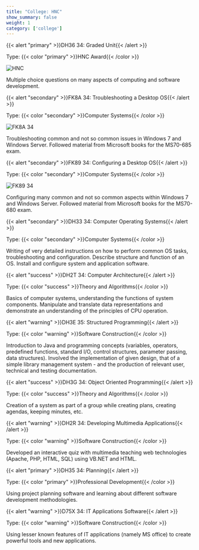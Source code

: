 ```yaml
---
title: "College: HNC"
show_summary: false
weight: 1
category: ['college']
---
```


{{< alert "primary" >}}DH36 34: Graded Unit{{< /alert >}}

Type: {{< color "primary" >}}HNC Award{{< /color >}}

![HNC](/img/cert/hnc.jpg)

Multiple choice questions on many aspects of computing and software development.

{{< alert "secondary" >}}FK8A 34: Troubleshooting a Desktop OS{{< /alert >}}

Type: {{< color "secondary" >}}Computer Systems{{< /color >}}

![FK8A 34](/img/course/kc/hnc/FK8A-34.png)

Troubleshooting common and not so common issues in Windows 7 and Windows Server. Followed material from Microsoft books for the MS70-685 exam.

{{< alert "secondary" >}}FK89 34: Configuring a Desktop OS{{< /alert >}}

Type: {{< color "secondary" >}}Computer Systems{{< /color >}}

![FK89 34](/img/course/kc/hnc/FK89-34.png)

Configuring many common and not so common aspects within Windows 7 and Windows Server. Followed material from Microsoft books for the MS70-680 exam.

{{< alert "secondary" >}}DH33 34: Computer Operating Systems{{< /alert >}}

Type: {{< color "secondary" >}}Computer Systems{{< /color >}}

Writing of very detailed instructions on how to perform common OS tasks, troubleshooting and configuration. Describe structure and function of an OS. Install and configure system and application software.

{{< alert "success" >}}DH2T 34: Computer Architecture{{< /alert >}}

Type: {{< color "success" >}}Theory and Algorithms{{< /color >}}

Basics of computer systems, understanding the functions of system components. Manipulate and translate data representations and demonstrate an understanding of the principles of CPU operation.

{{< alert "warning" >}}DH3E 35: Structured Programming{{< /alert >}}

Type: {{< color "warning" >}}Software Construction{{< /color >}}

Introduction to Java and programming concepts (variables, operators, predefined functions, standard I/O, control structures, parameter passing, data structures). Involved the implementation of given design, that of a simple library management system - and the production of relevant user, technical and testing documentation.

{{< alert "success" >}}DH3G 34: Object Oriented Programming{{< /alert >}}

Type: {{< color "success" >}}Theory and Algorithms{{< /color >}}

Creation of a system as part of a group while creating plans, creating agendas, keeping minutes, etc.

{{< alert "warning" >}}DH2R 34: Developing Multimedia Applications{{< /alert >}}

Type: {{< color "warning" >}}Software Construction{{< /color >}}

Developed an interactive quiz with multimedia teaching web technologies (Apache, PHP, HTML, SQL) using VB.NET and HTML.

{{< alert "primary" >}}DH35 34: Planning{{< /alert >}}

Type: {{< color "primary" >}}Professional Development{{< /color >}}

Using project planning software and learning about different software development methodologies.

{{< alert "warning" >}}D75X 34: IT Applications Software{{< /alert >}}

Type: {{< color "warning" >}}Software Construction{{< /color >}}

Using lesser known features of IT applications (namely MS office) to create powerful tools and new applications.
